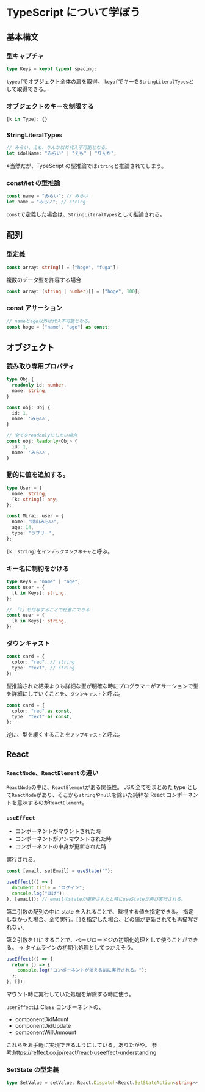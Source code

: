 # TypeScript について学ぼう

## 基本構文

### 型キャプチャ

```ts
type Keys = keyof typeof spacing;
```

`typeof`でオブジェクト全体の肩を取得。
`keyof`でキーを`StringLiteralTypes`として取得できる。

### オブジェクトのキーを制限する

```ts
[k in Type]: {}
```

### StringLiteralTypes

```ts
// みらい、えも、りんか以外代入不可能となる。
let idolName: "みらい" | "えも" | "りんか";
```

※当然だが、TypeScript の型推論では`string`と推論されてしまう。

### const/let の型推論

```ts
const name = "みらい"; // みらい
let name = "みらい"; // string
```

`const`で定義した場合は、`StringLiteralTypes`として推論される。

## 配列

### 型定義

```ts
const array: string[] = ["hoge", "fuga"];
```

複数のデータ型を許容する場合

```ts
const array: (string | number)[] = ["hoge", 100];
```

### const アサーション

```ts
// nameとage以外は代入不可能となる。
const hoge = ["name", "age"] as const;
```

## オブジェクト

### 読み取り専用プロパティ

```ts
type Obj {
  readonly id: number,
  name: string,
}

const obj: Obj {
  id: 1,
  name: 'みらい',
}

// 全てをreadonlyにしたい場合
const obj: Readonly<Obj> {
  id: 1,
  name: 'みらい',
}
```

### 動的に値を追加する。

```ts
type User = {
  name: string;
  [k: string]: any;
};

const Mirai: user = {
  name: "桃山みらい",
  age: 14,
  type: "ラブリー",
};
```

`[k: string]`を`インデックスシグネチャ`と呼ぶ。

### キー名に制約をかける

```ts
type Keys = "name" | "age";
const user = {
  [k in Keys]: string,
};

// 「?」を付与することで任意にできる
const user = {
  [k in Keys]: string,
};
```

### ダウンキャスト

```ts
const card = {
  color: "red", // string
  type: "text", // string
};
```

型推論された結果よりも詳細な型が明確な時にプログラマーがアサーションで型を詳細にしていくことを、`ダウンキャスト`と呼ぶ。

```ts
const card = {
  color: "red" as const,
  type: "text" as const,
};
```

逆に、型を緩くすることを`アップキャスト`と呼ぶ。

## React

### `ReactNode`、`ReactElement`の違い

`ReactNode`の中に、`ReactElement`がある関係性。
JSX 全てをまとめた type として`ReactNode`があり、そこから`string`や`null`を除いた純粋な React コンポーネントを意味するのが`ReactElement`。

### `useEffect`

- コンポーネントがマウントされた時
- コンポーネントがアンマウントされた時
- コンポーネントの中身が更新された時

実行される。

```js
const [email, setEmail] = useState("");

useEffect(() => {
  document.title = "ログイン";
  console.log("ほげ");
}, [email]); // emailのstateが更新されたと時にuseStateが再び実行される。
```

第二引数の配列の中に state を入れることで、監視する値を指定できる。
指定しなかった場合、全て実行。`[]`を指定した場合、どの値が更新されても再描写されない。

第２引数を`[]`にすることで、ページロードジの初期化処理として使うことができる。
→ タイムラインの初期化処理としてつかえそう。

```js
useEffect(() => {
  return () => {
    console.log("コンポーネントが消える前に実行される。");
  };
}, []);
```

マウント時に実行していた処理を解除する時に使う。

`userEffect`は Class コンポーネントの、

- componentDidMount
- componentDidUpdate
- componentWillUnmount

これらをお手軽に実現できるようにしている。ありたがや。
参考:https://reffect.co.jp/react/react-useeffect-understanding

### SetState の型定義

```ts
type SetValue = setValue: React.Dispatch<React.SetStateAction<string>>;
```
